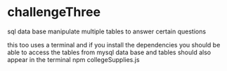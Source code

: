# challengeThree
sql data base manipulate multiple tables to answer certain questions

this too uses a terminal and if you install the dependencies you should be able to access the tables from mysql data base and tables should also appear in the terminal npm collegeSupplies.js 